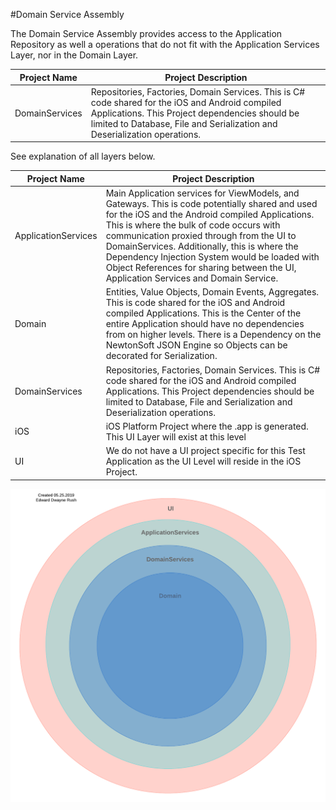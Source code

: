 #Domain Service Assembly


The Domain Service Assembly provides access to the Application Repository as well a operations that do not fit with the Application Services Layer, nor in the Domain Layer.





|Project Name|Project Description|
|-----|-----|
|DomainServices|Repositories, Factories, Domain Services. This is C# code shared for the iOS and Android compiled Applications. This Project dependencies should be limited to Database, File and Serialization and Deserialization operations.|


See explanation of all layers below.


|Project Name|Project Description|
|-----|-----|
|ApplicationServices|Main Application services for ViewModels, and Gateways. This is code potentially shared and used for the iOS and the Android compiled Applications. This is where the bulk of code occurs with communication proxied through from the UI to DomainServices. Additionally, this is where the  Dependency Injection System would be loaded with Object References for sharing between the UI, Application Services and Domain Service.|
|Domain|Entities, Value Objects, Domain Events, Aggregates. This is code shared for the iOS and Android compiled Applications. This is the Center of the entire Application should have no dependencies from on higher levels. There is a Dependency on the NewtonSoft JSON Engine so Objects can be decorated for Serialization.|
|DomainServices|Repositories, Factories, Domain Services. This is C# code shared for the iOS and Android compiled Applications. This Project dependencies should be limited to Database, File and Serialization and Deserialization operations.|
|iOS|iOS Platform Project where the .app is generated. This UI Layer will exist at this level|
|UI|We do not have a UI project specific for this Test Application as the UI Level will reside in the iOS Project.|


![Project Relationship Diagram](DomainDrivenDesignOnion.png "Project Relationship Diagram") 

